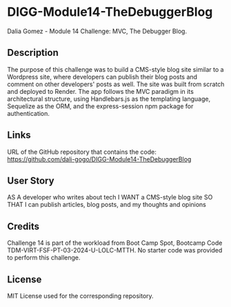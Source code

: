 # DIGG-Module14-TheDebuggerBlog
Dalia Gomez - Module 14 Challenge: MVC, The Debugger Blog.

## Description
The purpose of this challenge was to build a CMS-style blog site similar to a Wordpress site, where developers can publish their blog posts and comment on other developers' posts as well. The site was built from scratch and deployed to Render. The app follows the MVC paradigm in its architectural structure, using Handlebars.js as the templating language, Sequelize as the ORM, and the express-session npm package for authentication.

## Links
URL of the GitHub repository that contains the code: https://github.com/dali-gogo/DIGG-Module14-TheDebuggerBlog

## User Story
AS A developer who writes about tech
I WANT a CMS-style blog site
SO THAT I can publish articles, blog posts, and my thoughts and opinions

## Credits
Challenge 14 is part of the workload from Boot Camp Spot, Bootcamp Code TDM-VIRT-FSF-PT-03-2024-U-LOLC-MTTH. No starter code was provided to perform this challenge.

## License
MIT License used for the corresponding repository.